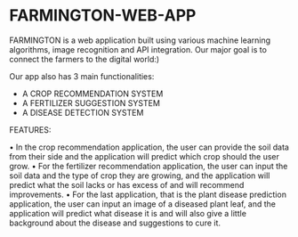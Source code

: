 # FARMINGTON-WEB-APP

FARMINGTON is a web application built using various machine learning algorithms, image recognition and API integration. 
Our major goal is to connect the farmers to the digital world:)

Our app also has 3 main functionalities:

- A CROP RECOMMENDATION SYSTEM
- A FERTILIZER SUGGESTION SYSTEM
- A DISEASE DETECTION SYSTEM


FEATURES:

•	In the crop recommendation application, the user can provide the soil data from their side and the application will predict which crop should the user grow.
•	For the fertilizer recommendation application, the user can input the soil data and the type of crop they are growing, and the application will predict what the soil lacks or has excess of and will recommend improvements.
•	For the last application, that is the plant disease prediction application, the user can input an image of a diseased plant leaf, and the application will predict what disease it is and will also give a little  background about the disease and suggestions to cure it.

